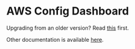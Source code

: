 # AWS Config Dashboard

Upgrading from an older version? Read [this](./upgrade.md) first.

Other documentation is available [here](./documentation.md).